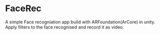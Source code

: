 # FaceRec

A simple Face recogniation app build with ARFoundation(ArCore) in unity.
Apply filters to the face recognised and record it as video.
